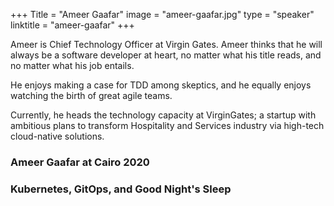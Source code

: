 +++
Title = "Ameer Gaafar" 
image = "ameer-gaafar.jpg" 
type = "speaker" 
linktitle = "ameer-gaafar" 
+++

Ameer is Chief Technology Officer at Virgin Gates. Ameer thinks that he will always be a software developer at heart, no matter what his title reads, and no matter what his job entails.

He enjoys making a case for TDD among skeptics, and he equally enjoys watching the birth of great agile teams.  

Currently, he heads the technology capacity at VirginGates; a startup with ambitious plans to transform Hospitality and Services industry via high-tech cloud-native solutions.


### Ameer Gaafar at Cairo 2020

### Kubernetes, GitOps, and Good Night's Sleep